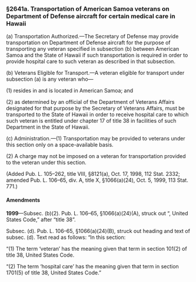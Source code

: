### §2641a. Transportation of American Samoa veterans on Department of Defense aircraft for certain medical care in Hawaii ###

(a) Transportation Authorized.—The Secretary of Defense may provide transportation on Department of Defense aircraft for the purpose of transporting any veteran specified in subsection (b) between American Samoa and the State of Hawaii if such transportation is required in order to provide hospital care to such veteran as described in that subsection.

(b) Veterans Eligible for Transport.—A veteran eligible for transport under subsection (a) is any veteran who—

(1) resides in and is located in American Samoa; and

(2) as determined by an official of the Department of Veterans Affairs designated for that purpose by the Secretary of Veterans Affairs, must be transported to the State of Hawaii in order to receive hospital care to which such veteran is entitled under chapter 17 of title 38 in facilities of such Department in the State of Hawaii.

(c) Administration.—(1) Transportation may be provided to veterans under this section only on a space-available basis.

(2) A charge may not be imposed on a veteran for transportation provided to the veteran under this section.

(Added Pub. L. 105–262, title VIII, §8121(a), Oct. 17, 1998, 112 Stat. 2332; amended Pub. L. 106–65, div. A, title X, §1066(a)(24), Oct. 5, 1999, 113 Stat. 771.)

#### Amendments ####

**1999**—Subsec. (b)(2). Pub. L. 106–65, §1066(a)(24)(A), struck out “, United States Code,” after “title 38”.

Subsec. (d). Pub. L. 106–65, §1066(a)(24)(B), struck out heading and text of subsec. (d). Text read as follows: “In this section:

“(1) The term ‘veteran’ has the meaning given that term in section 101(2) of title 38, United States Code.

“(2) The term ‘hospital care’ has the meaning given that term in section 1701(5) of title 38, United States Code.”